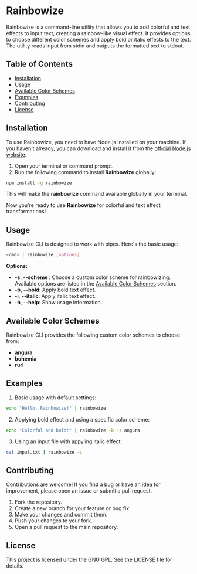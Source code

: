 # Rainbowize
Rainbowize is a command-line utility that allows you to add colorful and text effects to input text, creating a rainbow-like visual effect. It provides options to choose different color schemes and apply bold or italic effects to the text. The utility reads input from stdin and outputs the formatted text to stdout.

## Table of Contents

- [Installation](#installation)
- [Usage](#usage)
- [Available Color Schemes](#available-color-schemes)
- [Examples](#examples)
- [Contributing](#contributing)
- [License](#license)

## Installation
To use Rainbowize, you need to have Node.js installed on your machine. If you haven't already, you can download and install it from the [official Node.js website](https://nodejs.org/).
1. Open your terminal or command prompt.
2. Run the following command to install **Rainbowize** globally:

```sh
npm install -g rainbowize
```

This will make the **rainbowize** command available globally in your terminal.

Now you're ready to use **Rainbowize** for colorful and text effect transformations!

## Usage
Rainbowize CLI is designed to work with pipes. Here's the basic usage:
```sh
<cmd> | rainbowize [options]
```

**Options:**
 - **-s**, **--scheme <scheme>**: Choose a custom color scheme for rainbowizing. Available options are listed in the [Available Color Schemes](#available-color-schemes) section.
 - **-b**, **--bold**: Apply bold text effect.
 - **-i**, **--italic**: Apply italic text effect.
 - **-h**, **--help**: Show usage information.

## Available Color Schemes
Rainbowize CLI provides the following custom color schemes to choose from:
- **angura**
- **bohemia**
- **ruri**

## Examples
1. Basic usage with default settings:
```sh
echo "Hello, Rainbowize!" | rainbowize
```

2. Applying bold effect and using a specific color scheme:
```sh
echo "Colorful and bold!" | rainbowize -b -s angura
```

3. Using an input file with appyling italic effect:
```sh
cat input.txt | rainbowize -i
```

## Contributing
Contributions are welcome! If you find a bug or have an idea for improvement, please open an issue or submit a pull request.

1. Fork the repository.
2. Create a new branch for your feature or bug fix.
3. Make your changes and commit them.
4. Push your changes to your fork.
5. Open a pull request to the main repository.

## License
This project is licensed under the GNU GPL. See the [LICENSE](LICENSE) file for details.